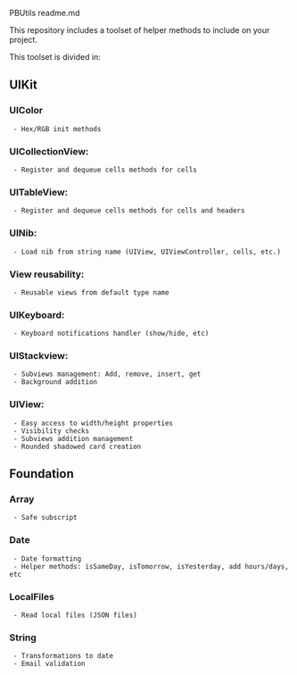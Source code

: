 PBUtils readme.md

This repository includes a toolset of helper methods to include on your project.

This toolset is divided in:
## UIKit
  ### UIColor 
     - Hex/RGB init methods
  ### UICollectionView:
     - Register and dequeue cells methods for cells
  ### UITableView: 
     - Register and dequeue cells methods for cells and headers
  ### UINib: 
     - Load nib from string name (UIView, UIViewController, cells, etc.)
  ### View reusability: 
     - Reusable views from default type name
  ### UIKeyboard: 
     - Keyboard notifications handler (show/hide, etc)
  ### UIStackview:
     - Subviews management: Add, remove, insert, get
     - Background addition
  ### UIView: 
     - Easy access to width/height properties
     - Visibility checks
     - Subviews addition management
     - Rounded shadowed card creation

## Foundation
  ### Array 
     - Safe subscript 
  ### Date
     - Date formatting
     - Helper methods: isSameDay, isTomorrow, isYesterday, add hours/days, etc
  ### LocalFiles
     - Read local files (JSON files)
  ### String
     - Transformations to date
     - Email validation
  
